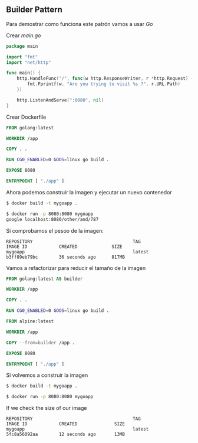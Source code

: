 ## Builder Pattern

Para demostrar como funciona este patrón vamos a usar _Go_

Crear _main.go_

```go
package main

import "fmt"
import "net/http"

func main() {
	http.HandleFunc("/", func(w http.ResponseWriter, r *http.Request) {
		fmt.Fprintf(w, "Are you trying to visit %s ?", r.URL.Path)
	})

	http.ListenAndServe(":8080", nil)
}
```

Crear Dockerfile

```Dockerfile
FROM golang:latest

WORKDIR /app

COPY . .

RUN CG0_ENABLED=0 GOOS=linux go build .

EXPOSE 8080

ENTRYPOINT [ "./app" ]
```

Ahora podemos construir la imagen y ejecutar un nuevo contenedor

```bash
$ docker build -t mygoapp .
```

```bash
$ docker run -p 8080:8080 mygoapp
google localhost:8080/other/and/787
```

Si comprobamos el pesoo de la imagen:

```
REPOSITORY                                      TAG                 IMAGE ID            CREATED             SIZE
mygoapp                                         latest              b3ff89eb79bc        36 seconds ago      817MB
```

Vamos a refactorizar para reducir el tamaño de la imagen

```Dockerfile
FROM golang:latest AS builder

WORKDIR /app

COPY . .

RUN CG0_ENABLED=0 GOOS=linux go build .

FROM alpine:latest

WORKDIR /app

COPY --from=builder /app .

EXPOSE 8080

ENTRYPOINT [ "./app" ]
```

Si volvemos a construir la imagen

```bash
$ docker build -t mygoapp .
```

```bash
$ docker run -p 8080:8080 mygoapp
```

If we check the size of our image

```
REPOSITORY                                      TAG                 IMAGE ID            CREATED              SIZE
mygoapp                                         latest              5fc8a56092aa        12 seconds ago       13MB
```